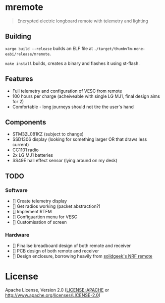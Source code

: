 #  mremote
> Encrypted electric longboard remote with telemetry and lighting

## Building

```xargo build --release``` builds an ELF file at ```./target/thumbv7m-none-eabi/release/mremote```.

```make install``` builds, creates a binary and flashes it using st-flash.


## Features

* Full telemetry and configuration of VESC from remote
* 100 hours per charge (acheiveable with single LG MJ1, final design aims for 2)
* Comfortable - long journeys should not tire the user's hand

## Components

* STM32L081KZ (subject to change)
* SSD1306 display (looking for something larger OR that draws less current)
* CC1101 radio
* 2x LG MJ1 batteries
* SS49E hall effect sensor (lying around on my desk)

## TODO

### Software 
- [] Create telemetry display
- [] Get radios working (packet abstraction?)
- [] Implement RTFM
- [] Configuartion menu for VESC
- [] Customisation of screen

### Hardware
- [] Finalise breadboard design of both remote and receiver
- [] PCB design of both remote and receiver
- [] Design enclosure, borrowing heavily from [solidgeek's NRF remote](http://www.electric-skateboard.builders/t/simple-3d-printed-nrf-remote-arduino-controlled/28543)


# License

Apache License, Version 2.0 ([LICENSE-APACHE](LICENSE-APACHE) or
  http://www.apache.org/licenses/LICENSE-2.0)
